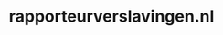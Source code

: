 ---
layout: post
title:  "rapporteurverslavingen.nl"
internal_url:  "/dutchgov/rapporteurverslavingen.nl.html"
subdomains_count: 4
all_subdomains_count: 4
urls_count: 4
ssl_rank: 0
http_rank: 70
url_link: /data/rapporteurverslavingen.nl/urls.txt
all_subdomains_link: /data/rapporteurverslavingen.nl/all_subdomains.txt
subdomains_link: /data/rapporteurverslavingen.nl/subdomains.txt
categories: dutchgov
---